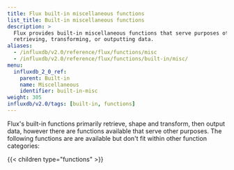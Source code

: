 ```yaml
---
title: Flux built-in miscellaneous functions
list_title: Built-in miscellaneous functions
description: >
  Flux provides built-in miscellaneous functions that serve purposes other than
  retrieving, transforming, or outputting data.
aliases:
  - /influxdb/v2.0/reference/flux/functions/misc
  - /influxdb/v2.0/reference/flux/functions/built-in/misc/
menu:
  influxdb_2_0_ref:
    parent: Built-in
    name: Miscellaneous
    identifier: built-in-misc
weight: 305
influxdb/v2.0/tags: [built-in, functions]
---
```


Flux's built-in functions primarily retrieve, shape and transform, then output data, however
there are functions available that serve other purposes.
The following functions are are available but don't fit within other function categories:

{{< children type="functions" >}}
